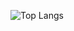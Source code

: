 ![Top Langs](https://github-readme-stats.vercel.app/api/top-langs/?username=Harique&layout=compact)
